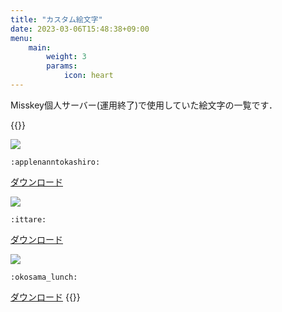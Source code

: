 ```yaml
---
title: "カスタム絵文字"
date: 2023-03-06T15:48:38+09:00
menu:
    main: 
        weight: 3
        params:
            icon: heart
---
```


Misskey個人サーバー(運用終了)で使用していた絵文字の一覧です．

{{<rawhtml>}}
<p><img src="/misskey-emoji/applenanntokashiro.png"></p>
<p><code>:applenanntokashiro:​</code></p>
<a href="/misskey-emoji/applenanntokashiro.png" download="">ダウンロード</a>
<p><img src="/misskey-emoji/ittare.png"></p>
<p><code>:ittare:​</code></p>
<a href="/misskey-emoji/ittare.png" download="">ダウンロード</a>
<p><img src="/misskey-emoji/okosama_lunch.png"></p>
<p><code>:okosama_lunch:​</code></p>
<a href="/misskey-emoji/okosama_lunch.png" download="">ダウンロード</a>
{{</rawhtml>}}
